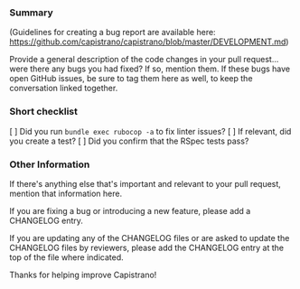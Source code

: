 ### Summary

(Guidelines for creating a bug report are available
here: https://github.com/capistrano/capistrano/blob/master/DEVELOPMENT.md)

Provide a general description of the code changes in your pull
request... were there any bugs you had fixed? If so, mention them. If
these bugs have open GitHub issues, be sure to tag them here as well,
to keep the conversation linked together.

### Short checklist

[ ] Did you run `bundle exec rubocop -a` to fix linter issues?
[ ] If relevant, did you create a test?
[ ] Did you confirm that the RSpec tests pass?

### Other Information

If there's anything else that's important and relevant to your pull
request, mention that information here.

If you are fixing a bug or introducing a new feature, please add a CHANGELOG entry.

If you are updating any of the CHANGELOG files or are asked to update the
CHANGELOG files by reviewers, please add the CHANGELOG entry at the top of the file where indicated.

Thanks for helping improve Capistrano!

